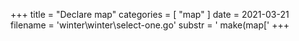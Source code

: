 +++
title = "Declare map"
categories = [ "map" ]
date = 2021-03-21
filename = 'winter\winter\select-one.go'
substr = ' make(map['
+++
